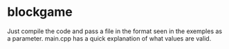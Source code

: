 # blockgame
Just compile the code and pass a file in the format seen in the exemples as a parameter. 
main.cpp has a quick explanation of what values are valid.
